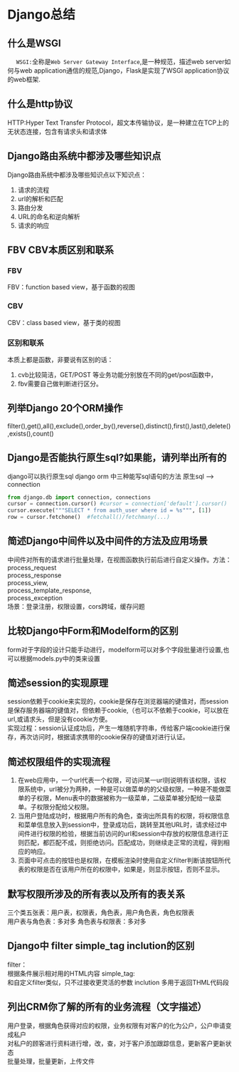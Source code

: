 # Django总结

## 什么是WSGI

&nbsp;&nbsp;&nbsp;&nbsp; `WSGI:`全称是`Web Server Gateway Interface`,是一种规范，描述web server如何与web application通信的规范,Django，Flask是实现了WSGI application协议的web框架.

## 什么是http协议

HTTP:Hyper Text Transfer Protocol，超文本传输协议，是一种建立在TCP上的无状态连接，包含有请求头和请求体

## Django路由系统中都涉及哪些知识点

Django路由系统中都涉及哪些知识点以下知识点：

1. 请求的流程
2. url的解析和匹配
3. 路由分发
4. URL的命名和逆向解析
5. 请求的响应

## FBV CBV本质区别和联系

### FBV

FBV：function based view，基于函数的视图

### CBV

CBV：class based view，基于类的视图

### 区别和联系

本质上都是函数，非要说有区别的话：

1. cvb比较简洁，GET/POST 等业务功能分别放在不同的get/post函数中，
2. fbv需要自己做判断进行区分。

## 列举Django 20个ORM操作

filter(),get(),all(),exclude(),order_by(),reverse(),distinct(),first(),last(),delete(),exists(),count()

## Django是否能执行原生sql?如果能，请列举出所有的

django可以执行原生sql
django orm 中三种能写sql语句的方法
原生sql --> connection

```python
from django.db import connection, connections
cursor = connection.cursor() #cursor = connection['default'].cursor()
cursor.execute("""SELECT * from auth_user where id = %s""", [1])
row = cursor.fetchone()  #fetchall()/fetchmany(...)
```

## 简述Django中间件以及中间件的方法及应用场景

中间件对所有的请求进行批量处理，在视图函数执行前后进行自定义操作。方法：</br>
process_request</br>
process_response</br>
process_view,</br>
process_template_response,</br>
process_exception </br>
场景：登录注册，权限设置，cors跨域，缓存问题

## 比较Django中Form和Modelform的区别

form对于字段的设计只能手动进行，modelform可以对多个字段批量进行设置,也可以根据models.py中的类来设置

## 简述session的实现原理

session依赖于cookie来实现的，cookie是保存在浏览器端的键值对，而session是保存服务器端的键值对，但依赖于cookie,（也可以不依赖于cookie，可以放在url,或请求头，但是没有cookie方便。</br>
实现过程：session认证成功后，产生一堆随机字符串，传给客户端cookie进行保存，再次访问时，根据请求携带的cookie保存的键值对进行认证。

## 简述权限组件的实现流程

1. 在web应用中，一个url代表一个权限，可访问某一url则说明有该权限，该权限系统中，url被分为两种，一种是可以做菜单的的父级权限，一种是不能做菜单的子权限，Menu表中的数据被称为一级菜单，二级菜单被分配给一级菜单。子权限分配给父权限。
2. 当用户登陆成功时，根据用户所有的角色，查询出所具有的权限，将权限信息和菜单信息放入到session中，登录成功后，跳转至其他URL时，请求经过中间件进行权限的检验，根据当前访问的url和session中存放的权限信息进行正则匹配，都匹配不成，则拒绝访问。匹配成功，则继续走正常的流程，得到相应的响应。
3. 页面中可点击的按钮也是权限，在模板渲染时使用自定义filter判断该按钮所代表的权限是否在该用户所在的权限中，如果是，则显示按钮，否则不显示。

## 默写权限所涉及的所有表以及所有的表关系

三个类五张表：用户表，权限表，角色表，用户角色表，角色权限表 </br>
用户表与角色表：多对多
角色表与权限表：多对多

## Django中 filter  simple_tag inclution的区别

filter：</br>
根据条件展示相对用的HTML内容
simple_tag: </br>
和自定义filter类似，只不过接收更灵活的参数
inclution
多用于返回THML代码段

## 列出CRM你了解的所有的业务流程（文字描述）

用户登录，根据角色获得对应的权限，业务权限有对客户的化为公户，公户申请变成私户</br>
对私户的顾客进行资料进行增，改，查，对于客户添加跟踪信息，更新客户更新状态</br>
批量处理，批量更新，上传文件